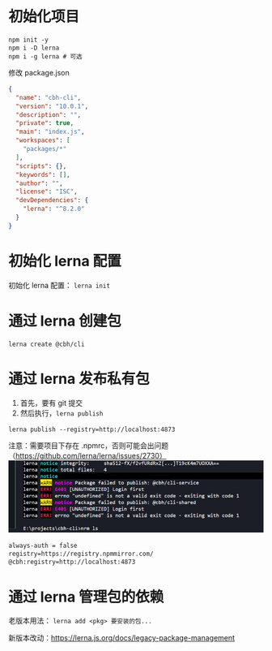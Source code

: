 
# 初始化项目

```
npm init -y
npm i -D lerna
npm i -g lerna # 可选
```

修改 package.json
```json
{
  "name": "cbh-cli",
  "version": "10.0.1",
  "description": "",
  "private": true,
  "main": "index.js",
  "workspaces": [
    "packages/*"
  ],
  "scripts": {},
  "keywords": [],
  "author": "",
  "license": "ISC",
  "devDependencies": {
    "lerna": "^8.2.0"
  }
}
```

# 初始化 lerna 配置

初始化 lerna 配置： `lerna init`

# 通过 lerna 创建包

```
lerna create @cbh/cli
```

# 通过 lerna 发布私有包

1. 首先，要有 git 提交
2. 然后执行，`lerna publish`

```
lerna publish --registry=http://localhost:4873
```

注意：需要项目下存在 .npmrc，否则可能会出问题（https://github.com/lerna/lerna/issues/2730）
![alt text](./images/image.png)

```
always-auth = false
registry=https://registry.npmmirror.com/
@cbh:registry=http://localhost:4873
```

# 通过 lerna 管理包的依赖

老版本用法： `lerna add <pkg> 要安装的包...`

新版本改动：https://lerna.js.org/docs/legacy-package-management



